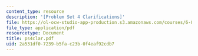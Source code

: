 ```yaml
---
content_type: resource
description: '[Problem Set 4 Clarifications]'
file: https://ol-ocw-studio-app-production.s3.amazonaws.com/courses/6-826-principles-of-computer-systems-spring-2002/2a531df07239b5fac23b0f4eaf92cdb7_ps4clar.pdf
file_type: application/pdf
resourcetype: Document
title: ps4clar.pdf
uid: 2a531df0-7239-b5fa-c23b-0f4eaf92cdb7
---
```

